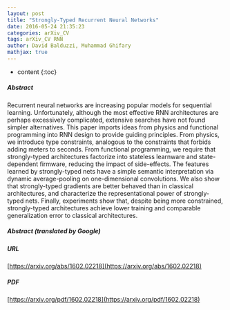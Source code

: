 ```yaml
---
layout: post
title: "Strongly-Typed Recurrent Neural Networks"
date: 2016-05-24 21:35:23
categories: arXiv_CV
tags: arXiv_CV RNN
author: David Balduzzi, Muhammad Ghifary
mathjax: true
---
```


* content
{:toc}

##### Abstract
Recurrent neural networks are increasing popular models for sequential learning. Unfortunately, although the most effective RNN architectures are perhaps excessively complicated, extensive searches have not found simpler alternatives. This paper imports ideas from physics and functional programming into RNN design to provide guiding principles. From physics, we introduce type constraints, analogous to the constraints that forbids adding meters to seconds. From functional programming, we require that strongly-typed architectures factorize into stateless learnware and state-dependent firmware, reducing the impact of side-effects. The features learned by strongly-typed nets have a simple semantic interpretation via dynamic average-pooling on one-dimensional convolutions. We also show that strongly-typed gradients are better behaved than in classical architectures, and characterize the representational power of strongly-typed nets. Finally, experiments show that, despite being more constrained, strongly-typed architectures achieve lower training and comparable generalization error to classical architectures.

##### Abstract (translated by Google)


##### URL
[https://arxiv.org/abs/1602.02218](https://arxiv.org/abs/1602.02218)

##### PDF
[https://arxiv.org/pdf/1602.02218](https://arxiv.org/pdf/1602.02218)

